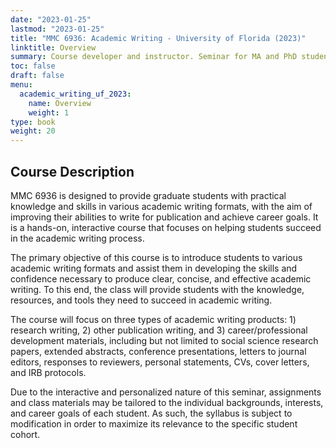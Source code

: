 ```yaml
---
date: "2023-01-25"
lastmod: "2023-01-25"
title: "MMC 6936: Academic Writing - University of Florida (2023)"
linktitle: Overview
summary: Course developer and instructor. Seminar for MA and PhD students. 
toc: false
draft: false
menu:
  academic_writing_uf_2023:
    name: Overview
    weight: 1
type: book
weight: 20
---
```


## Course Description

MMC 6936 is designed to provide graduate students with practical knowledge and skills in various academic writing formats, with the aim of improving their abilities to write for publication and achieve career goals. It is a hands-on, interactive course that focuses on helping students succeed in the academic writing process.

The primary objective of this course is to introduce students to various academic writing formats and assist them in developing the skills and confidence necessary to produce clear, concise, and effective academic writing. To this end, the class will provide students with the knowledge, resources, and tools they need to succeed in academic writing. 

The course will focus on three types of academic writing products: 1) research writing, 2) other publication writing, and 3) career/professional development materials, including but not limited to social science research papers, extended abstracts, conference presentations, letters to journal editors, responses to reviewers, personal statements, CVs, cover letters, and IRB protocols.

Due to the interactive and personalized nature of this seminar, assignments and class materials may be tailored to the individual backgrounds, interests, and career goals of each student. As such, the syllabus is subject to modification in order to maximize its relevance to the specific student cohort.